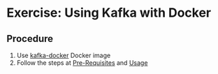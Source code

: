 # Exercise: Using Kafka with Docker

## Procedure

1. Use [kafka-docker](https://github.com/wurstmeister/kafka-docker) Docker image
2. Follow the steps at [Pre-Requisites](https://github.com/wurstmeister/kafka-docker#pre-requisites) and [Usage](https://github.com/wurstmeister/kafka-docker#usage)
